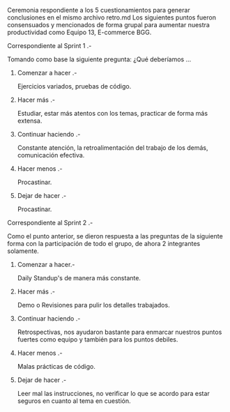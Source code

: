 Ceremonia respondiente a los 5 cuestionamientos para generar conclusiones en el mismo archivo retro.md
Los siguientes puntos fueron consensuados y mencionados de forma grupal para aumentar nuestra productividad
como Equipo 13, E-commerce BGG.




Correspondiente al Sprint 1 .-

Tomando como base la siguiente pregunta: ¿Qué deberíamos ...
1. Comenzar a hacer .- 

    Ejercicios variados, pruebas de código.

2. Hacer más .-

    Estudiar, estar más atentos con los temas, practicar de forma más extensa.

3. Continuar haciendo .-

    Constante atención, la retroalimentación del trabajo de los demás, comunicación efectiva.

4. Hacer menos .-

    Procastinar.

5. Dejar de hacer .-

    Procastinar.




Correspondiente al Sprint 2 .-

Como el punto anterior, se dieron respuesta a las preguntas de la siguiente forma con la participación de todo el grupo, de 
ahora 2 integrantes solamente.


1. Comenzar a hacer.-

	Daily Standup's de manera más constante.

2. Hacer más .- 

	Demo o Revisiones para pulir los detalles trabajados.

3. Continuar haciendo .-

	Retrospectivas, nos ayudaron bastante para enmarcar nuestros puntos fuertes como equipo y también para los puntos 
	debiles.

4. Hacer menos .- 

	Malas prácticas de código.

5. Dejar de hacer .-

	Leer mal las instrucciones, no verificar lo que se acordo para estar seguros en cuanto al tema en cuestión.
